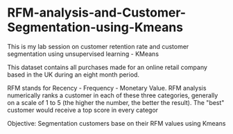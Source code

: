 # RFM-analysis-and-Customer-Segmentation-using-Kmeans

This is my lab session on customer retention rate and customer segmentation using unsupervised learning - KMeans

This dataset contains all purchases made for an online retail company based in the UK during an eight month period.

RFM stands for Recency - Frequency - Monetary Value.
RFM analysis numerically ranks a customer in each of these three categories, generally on a scale of 1 to 5 (the higher the number, the better the result). The "best" customer would receive a top score in every categor

Objective: Segmentation customers base on their RFM values using Kmeans
